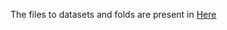 The files to datasets and folds are present in [Here](https://iiitaphyd-my.sharepoint.com/:f:/g/personal/kanakala_ganesh_research_iiit_ac_in/Eh_Q6Gh4A2lBr1aHYTp4eU8BMjBNY-ItiBd91bFOez9R8w?e=We65Me)
